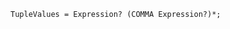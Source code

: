 <!-- This file is generated automatically by infrastructure scripts. Please don't edit by hand. -->

```{ .ebnf .slang-ebnf #TupleValues }
TupleValues = Expression? (COMMA Expression?)*;
```
